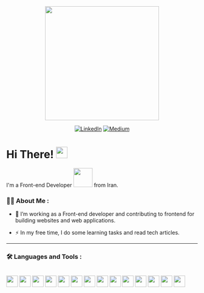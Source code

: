 <div align="center">
  <img src="https://www.codingwithslinky.com/GIFs/codingDino.gif" width="300"/>
</div>

<div align="center">
  
  [![LinkedIn](https://img.shields.io/badge/Gmail-EA4335?logo=gmail&logoColor=white)](mailto:mrhasangoli@gmail.com)
  [![Medium](https://img.shields.io/badge/Telegram-229ED9?logo=telegram&logoColor=white)](https://t.me/disrespectist)
  
</div>

<h1>
  Hi There!
  <img src="https://media.giphy.com/media/hvRJCLFzcasrR4ia7z/giphy.gif" width="30"/>
</h1>

I'm a Front-end Developer <img src="https://media.giphy.com/media/WUlplcMpOCEmTGBtBW/giphy.gif" width="50"> from Iran.

### :technologist: About Me :

- :telescope: I’m working as a Front-end developer and contributing to frontend for building websites and web applications.

- :zap: In my free time, I do some learning tasks and read tech articles.

---

### :hammer_and_wrench: Languages and Tools :

<br />

<div>
  <img src="https://cdn.jsdelivr.net/gh/devicons/devicon/icons/javascript/javascript-plain.svg" height="30px" width="30px" />
  <img src="https://cdn.jsdelivr.net/gh/devicons/devicon/icons/react/react-original.svg" height="30px" width="30px" />
  <img src="https://cdn.jsdelivr.net/gh/devicons/devicon/icons/nextjs/nextjs-original.svg" height="30px" width="30px" />
  <!-- <img src="https://cdn.jsdelivr.net/gh/devicons/devicon/icons/nodejs/nodejs-original.svg" height="30px" width="30px" />
  <img src="https://cdn.jsdelivr.net/gh/devicons/devicon/icons/express/express-original.svg" height="30px" width="30px" />
  <img src="https://cdn.jsdelivr.net/gh/devicons/devicon/icons/mongodb/mongodb-original.svg" height="30px" width="30px" /> -->
  <img src="https://cdn.jsdelivr.net/gh/devicons/devicon/icons/npm/npm-original-wordmark.svg" height="30px" width="30px" />
  <img src="https://cdn.jsdelivr.net/gh/devicons/devicon/icons/tailwindcss/tailwindcss-plain.svg" height="30px" width="30px" />
  <img src="https://cdn.jsdelivr.net/gh/devicons/devicon/icons/materialui/materialui-original.svg" height="30px" width="30px" />
  <img src="https://cdn.jsdelivr.net/gh/devicons/devicon/icons/bootstrap/bootstrap-plain.svg" height="30px" width="30px" />
  <img src="https://cdn.jsdelivr.net/gh/devicons/devicon/icons/sass/sass-original.svg" height="30px" width="30px" />
  <img src="https://cdn.jsdelivr.net/gh/devicons/devicon/icons/css3/css3-plain.svg" height="30px" width="30px" />
  <img src="https://cdn.jsdelivr.net/gh/devicons/devicon/icons/html5/html5-plain.svg" height="30px" width="30px" />
  <img src="https://cdn.jsdelivr.net/gh/devicons/devicon/icons/git/git-original.svg" height="30px" width="30px" />
  <img src="https://cdn.jsdelivr.net/gh/devicons/devicon/icons/github/github-original.svg" height="30px" width="30px" />
  <img src="https://cdn.jsdelivr.net/gh/devicons/devicon/icons/linux/linux-original.svg" height="30px" width="30px" />
  <img src="https://cdn.jsdelivr.net/gh/devicons/devicon/icons/jquery/jquery-original.svg" height="30px" width="30px" />
</div>
